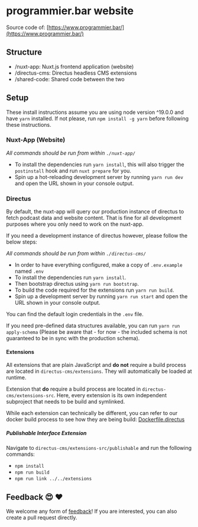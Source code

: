 # programmier.bar website

Source code of: [https://www.programmier.bar/](https://www.programmier.bar/)

## Structure

- /nuxt-app: Nuxt.js frontend application (website)
- /directus-cms: Directus headless CMS extensions
- /shared-code: Shared code between the two

## Setup

These install instructions assume you are using node version ^19.0.0 and have `yarn` installed.
If not please, run `npm install -g yarn` before following these instructions. 

### Nuxt-App (Website)

_All commands should be run from within `./nuxt-app/`_

- To install the dependencies run `yarn install`, this will also trigger the `postinstall` hook and run `nuxt prepare` for you.
- Spin up a hot-reloading development server by running `yarn run dev` and open the URL shown in your console output.

### Directus

By default, the nuxt-app will query our production instance of directus to fetch podcast data and website content.
That is fine for all development purposes where you only need to work on the nuxt-app.

If you need a development instance of directus however, please follow the below steps:

_All commands should be run from within `./directus-cms/`_

- In order to have everything configured, make a copy of `.env.example` named `.env`
- To install the dependencies run `yarn install`.
- Then bootstrap directus using `yarn run bootstrap`. 
- To build the code required for the extensions run `yarn run build`.
- Spin up a development server by running `yarn run start` and open the URL shown in your console output.

You can find the default login credentials in the `.env` file.

If you need pre-defined data structures available, you can run `yarn run apply-schema` 
(Please be aware that - for now - the included schema is not guaranteed to be in sync with the production schema).

#### Extensions

All extensions that are plain JavaScript and **do not** require a build process are located in `directus-cms/extensions`.
They will automatically be loaded at runtime.

Extension that **do** require a build process are located in `directus-cms/extensions-src`.
Here, every extension is its own independent subproject that needs to be build and symlinked.

While each extension can technically be different, you can refer to our docker build process
to see how they are being build: [Dockerfile.directus](./Dockerfile.directus)

##### Publishable Interface Extension

Navigate to `directus-cms/extensions-src/publishable` and run the following commands:

* `npm install`
* `npm run build`
* `npm run link ../../extensions`

## Feedback 😍 ♥️ 

We welcome any form of [feedback](https://www.programmier.bar/kontakt)! If you are interested, you can also create a pull request directly.

